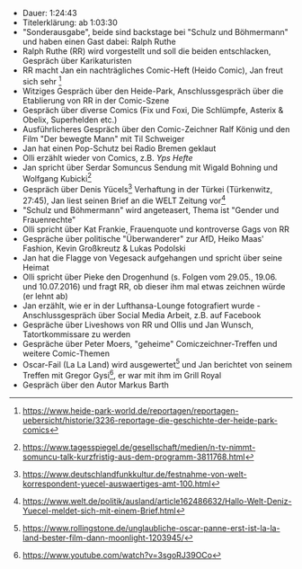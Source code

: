 - Dauer: 1:24:43
- Titelerklärung: ab 1:03:30 
- "Sonderausgabe", beide sind backstage bei "Schulz und Böhmermann" und haben einen Gast dabei: Ralph Ruthe
- Ralph Ruthe (RR) wird vorgestellt und soll die beiden entschlacken, Gespräch über Karikaturisten
- RR macht Jan ein nachträgliches Comic-Heft (Heido Comic), Jan freut sich sehr [^1]
- Witziges Gespräch über den Heide-Park, Anschlussgespräch über die Etablierung von RR in der Comic-Szene
- Gespräch über diverse Comics (Fix und Foxi, Die Schlümpfe, Asterix & Obelix, Superhelden etc.)
- Ausführlicheres Gespräch über den Comic-Zeichner Ralf König und den Film "Der bewegte Mann" mit Til Schweiger
- Jan hat einen Pop-Schutz bei Radio Bremen geklaut
- Olli erzählt wieder von Comics, z.B. *Yps Hefte*
- Jan spricht über Serdar Somuncus Sendung mit Wigald Bohning und Wolfgang Kubicki[^2]
- Gespräch über Denis Yücels[^3] Verhaftung in der Türkei (Türkenwitz, 27:45), Jan liest seinen Brief an die WELT Zeitung vor[^4]
- "Schulz und Böhmermann" wird angeteasert, Thema ist "Gender und Frauenrechte"
- Olli spricht über Kat Frankie, Frauenquote und kontroverse Gags von RR
- Gespräche über politische "Überwanderer" zur AfD, Heiko Maas' Fashion, Kevin Großkreutz & Lukas Podolski
- Jan hat die Flagge von Vegesack aufgehangen und spricht über seine Heimat
- Olli spricht über Pieke den Drogenhund (s. Folgen vom 29.05., 19.06. und 10.07.2016) und fragt RR, ob dieser ihm mal etwas zeichnen würde (er lehnt ab)
- Jan erzählt, wie er in der Lufthansa-Lounge fotografiert wurde - Anschlussgespräch über Social Media Arbeit, z.B. auf Facebook
- Gespräche über Liveshows von RR und Ollis und Jan Wunsch, Tatortkommissare zu werden
- Gespräche über Peter Moers, "geheime" Comiczeichner-Treffen und weitere Comic-Themen
- Oscar-Fail (La La Land) wird ausgewertet[^5] und Jan berichtet von seinem Treffen mit Gregor Gysi[^6], er war mit ihm im Grill Royal
- Gespräch über den Autor Markus Barth


[^1]: https://www.heide-park-world.de/reportagen/reportagen-uebersicht/historie/3236-reportage-die-geschichte-der-heide-park-comics
[^2]: https://www.tagesspiegel.de/gesellschaft/medien/n-tv-nimmt-somuncu-talk-kurzfristig-aus-dem-programm-3811768.html
[^3]: https://www.deutschlandfunkkultur.de/festnahme-von-welt-korrespondent-yuecel-auswaertiges-amt-100.html
[^4]: https://www.welt.de/politik/ausland/article162486632/Hallo-Welt-Deniz-Yuecel-meldet-sich-mit-einem-Brief.html
[^5]: https://www.rollingstone.de/unglaubliche-oscar-panne-erst-ist-la-la-land-bester-film-dann-moonlight-1203945/
[^6]: https://www.youtube.com/watch?v=3sgoRJ39OCo
